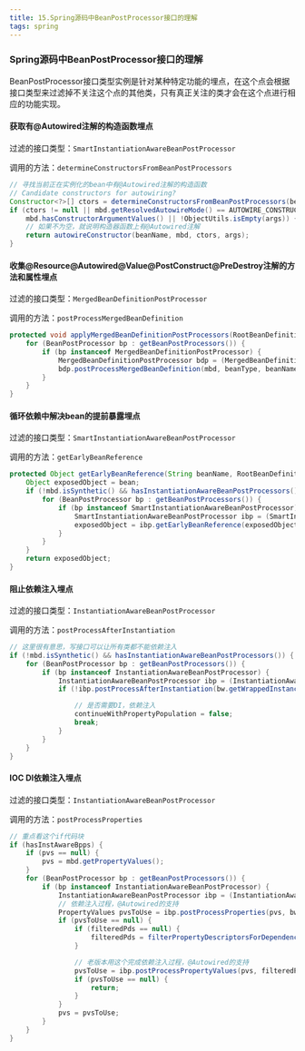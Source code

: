 ```yaml
---
title: 15.Spring源码中BeanPostProcessor接口的理解
tags: spring
---
```


### Spring源码中BeanPostProcessor接口的理解

BeanPostProcessor接口类型实例是针对某种特定功能的埋点，在这个点会根据接口类型来过滤掉不关注这个点的其他类，只有真正关注的类才会在这个点进行相应的功能实现。

#### 获取有@Autowired注解的构造函数埋点

过滤的接口类型：`SmartInstantiationAwareBeanPostProcessor`

调用的方法：`determineConstructorsFromBeanPostProcessors`

```java
// 寻找当前正在实例化的bean中有@Autowired注解的构造函数
// Candidate constructors for autowiring?
Constructor<?>[] ctors = determineConstructorsFromBeanPostProcessors(beanClass, beanName);
if (ctors != null || mbd.getResolvedAutowireMode() == AUTOWIRE_CONSTRUCTOR ||
    mbd.hasConstructorArgumentValues() || !ObjectUtils.isEmpty(args)) {
    // 如果不为空，就说明构造器函数上有@Autowired注解
    return autowireConstructor(beanName, mbd, ctors, args);
}
```

#### 收集@Resource@Autowired@Value@PostConstruct@PreDestroy注解的方法和属性埋点

过滤的接口类型：`MergedBeanDefinitionPostProcessor`

调用的方法：`postProcessMergedBeanDefinition`

```java
protected void applyMergedBeanDefinitionPostProcessors(RootBeanDefinition mbd, Class<?> beanType, String beanName) {
    for (BeanPostProcessor bp : getBeanPostProcessors()) {
        if (bp instanceof MergedBeanDefinitionPostProcessor) {
            MergedBeanDefinitionPostProcessor bdp = (MergedBeanDefinitionPostProcessor) bp;
            bdp.postProcessMergedBeanDefinition(mbd, beanType, beanName);
        }
    }
}
```

#### 循环依赖中解决bean的提前暴露埋点

过滤的接口类型：`SmartInstantiationAwareBeanPostProcessor`

调用的方法：`getEarlyBeanReference`

```java
protected Object getEarlyBeanReference(String beanName, RootBeanDefinition mbd, Object bean) {
    Object exposedObject = bean;
    if (!mbd.isSynthetic() && hasInstantiationAwareBeanPostProcessors()) {
        for (BeanPostProcessor bp : getBeanPostProcessors()) {
            if (bp instanceof SmartInstantiationAwareBeanPostProcessor) {
                SmartInstantiationAwareBeanPostProcessor ibp = (SmartInstantiationAwareBeanPostProcessor) bp;
                exposedObject = ibp.getEarlyBeanReference(exposedObject, beanName);
            }
        }
    }
    return exposedObject;
}
```

#### 阻止依赖注入埋点

过滤的接口类型：`InstantiationAwareBeanPostProcessor`

调用的方法：`postProcessAfterInstantiation`

```java
// 这里很有意思，写接口可以让所有类都不能依赖注入
if (!mbd.isSynthetic() && hasInstantiationAwareBeanPostProcessors()) {
    for (BeanPostProcessor bp : getBeanPostProcessors()) {
        if (bp instanceof InstantiationAwareBeanPostProcessor) {
            InstantiationAwareBeanPostProcessor ibp = (InstantiationAwareBeanPostProcessor) bp;
            if (!ibp.postProcessAfterInstantiation(bw.getWrappedInstance(), beanName)) {

                // 是否需要DI，依赖注入
                continueWithPropertyPopulation = false;
                break;
            }
        }
    }
}
```

#### IOC DI依赖注入埋点

过滤的接口类型：`InstantiationAwareBeanPostProcessor`

调用的方法：`postProcessProperties`

```java
// 重点看这个if代码块 
if (hasInstAwareBpps) {
    if (pvs == null) {
        pvs = mbd.getPropertyValues();
    }
    for (BeanPostProcessor bp : getBeanPostProcessors()) {
        if (bp instanceof InstantiationAwareBeanPostProcessor) {
            InstantiationAwareBeanPostProcessor ibp = (InstantiationAwareBeanPostProcessor) bp;
            // 依赖注入过程，@Autowired的支持
            PropertyValues pvsToUse = ibp.postProcessProperties(pvs, bw.getWrappedInstance(), beanName);
            if (pvsToUse == null) {
                if (filteredPds == null) {
                    filteredPds = filterPropertyDescriptorsForDependencyCheck(bw, mbd.allowCaching);
                }

                // 老版本用这个完成依赖注入过程，@Autowired的支持
                pvsToUse = ibp.postProcessPropertyValues(pvs, filteredPds, bw.getWrappedInstance(), beanName);
                if (pvsToUse == null) {
                    return;
                }
            }
            pvs = pvsToUse;
        }
    }
}
```

